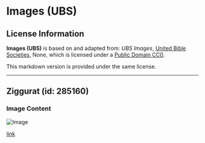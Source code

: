 # Images (UBS)

## License Information

**Images (UBS)** is based on and adapted from: _UBS Images_, [United Bible Societies](https://unitedbiblesocieties.org/), None, which is licensed under a [Public Domain CC0](https://creativecommons.org/public-domain/cc0/).

This markdown version is provided under the same license.



--------------------------------

## Ziggurat (id: 285160)

### Image Content

![Image](https://cdn.aquifer.bible/aquifer-content/resources/Media/WEB-0425_ziggurat.jpg)

[link](https://cdn.aquifer.bible/aquifer-content/resources/Media/WEB-0425_ziggurat.jpg)


